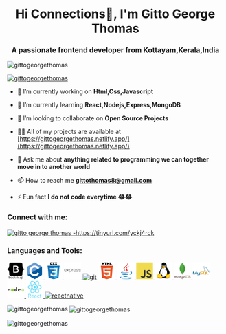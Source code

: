
<h1 align="center">Hi Connections👋, I'm Gitto George Thomas</h1>
<h3 align="center">A passionate frontend developer from Kottayam,Kerala,India</h3>

<p align="left"> <img src="https://komarev.com/ghpvc/?username=gittogeorgethomas&label=Profile%20views&color=0e75b6&style=flat" alt="gittogeorgethomas" /> </p>

<p align="left"> <a href="https://github.com/ryo-ma/github-profile-trophy"><img src="https://github-profile-trophy.vercel.app/?username=gittogeorgethomas" alt="gittogeorgethomas" /></a> </p>

- 🔭 I’m currently working on **Html,Css,Javascript**

- 🌱 I’m currently learning **React,Nodejs,Express,MongoDB**

- 👯 I’m looking to collaborate on **Open Source Projects**

- 👨‍💻 All of my projects are available at [https://gittogeorgethomas.netlify.app/](https://gittogeorgethomas.netlify.app/)

- 💬 Ask me about **anything related to programming we can together move in to another world**

- 📫 How to reach me **gittothomas8@gmail.com**

- ⚡ Fun fact **I do not code everytime 😂😂**

<h3 align="left">Connect with me:</h3>
<p align="left">
<a href="https://linkedin.com/in/gitto george thomas -https://tinyurl.com/yckj4rck" target="blank"><img align="center" src="https://raw.githubusercontent.com/rahuldkjain/github-profile-readme-generator/master/src/images/icons/Social/linked-in-alt.svg" alt="gitto george thomas -https://tinyurl.com/yckj4rck" height="30" width="40" /></a>
</p>

<h3 align="left">Languages and Tools:</h3>
<p align="left"> <a href="https://getbootstrap.com" target="_blank" rel="noreferrer"> <img src="https://raw.githubusercontent.com/devicons/devicon/master/icons/bootstrap/bootstrap-plain-wordmark.svg" alt="bootstrap" width="40" height="40"/> </a> <a href="https://www.cprogramming.com/" target="_blank" rel="noreferrer"> <img src="https://raw.githubusercontent.com/devicons/devicon/master/icons/c/c-original.svg" alt="c" width="40" height="40"/> </a> <a href="https://www.w3schools.com/css/" target="_blank" rel="noreferrer"> <img src="https://raw.githubusercontent.com/devicons/devicon/master/icons/css3/css3-original-wordmark.svg" alt="css3" width="40" height="40"/> </a> <a href="https://expressjs.com" target="_blank" rel="noreferrer"> <img src="https://raw.githubusercontent.com/devicons/devicon/master/icons/express/express-original-wordmark.svg" alt="express" width="40" height="40"/> </a> <a href="https://git-scm.com/" target="_blank" rel="noreferrer"> <img src="https://www.vectorlogo.zone/logos/git-scm/git-scm-icon.svg" alt="git" width="40" height="40"/> </a> <a href="https://www.w3.org/html/" target="_blank" rel="noreferrer"> <img src="https://raw.githubusercontent.com/devicons/devicon/master/icons/html5/html5-original-wordmark.svg" alt="html5" width="40" height="40"/> </a> <a href="https://www.java.com" target="_blank" rel="noreferrer"> <img src="https://raw.githubusercontent.com/devicons/devicon/master/icons/java/java-original.svg" alt="java" width="40" height="40"/> </a> <a href="https://developer.mozilla.org/en-US/docs/Web/JavaScript" target="_blank" rel="noreferrer"> <img src="https://raw.githubusercontent.com/devicons/devicon/master/icons/javascript/javascript-original.svg" alt="javascript" width="40" height="40"/> </a> <a href="https://www.linux.org/" target="_blank" rel="noreferrer"> <img src="https://raw.githubusercontent.com/devicons/devicon/master/icons/linux/linux-original.svg" alt="linux" width="40" height="40"/> </a> <a href="https://www.mongodb.com/" target="_blank" rel="noreferrer"> <img src="https://raw.githubusercontent.com/devicons/devicon/master/icons/mongodb/mongodb-original-wordmark.svg" alt="mongodb" width="40" height="40"/> </a> <a href="https://www.mysql.com/" target="_blank" rel="noreferrer"> <img src="https://raw.githubusercontent.com/devicons/devicon/master/icons/mysql/mysql-original-wordmark.svg" alt="mysql" width="40" height="40"/> </a> <a href="https://nodejs.org" target="_blank" rel="noreferrer"> <img src="https://raw.githubusercontent.com/devicons/devicon/master/icons/nodejs/nodejs-original-wordmark.svg" alt="nodejs" width="40" height="40"/> </a> <a href="https://reactjs.org/" target="_blank" rel="noreferrer"> <img src="https://raw.githubusercontent.com/devicons/devicon/master/icons/react/react-original-wordmark.svg" alt="react" width="40" height="40"/> </a> <a href="https://reactnative.dev/" target="_blank" rel="noreferrer"> <img src="https://reactnative.dev/img/header_logo.svg" alt="reactnative" width="40" height="40"/> </a> </p>

<p><img align="left" src="https://github-readme-stats.vercel.app/api/top-langs?username=gittogeorgethomas&show_icons=true&locale=en&layout=compact" alt="gittogeorgethomas" /></p>

<p>&nbsp;<img align="center" src="https://github-readme-stats.vercel.app/api?username=gittogeorgethomas&show_icons=true&locale=en" alt="gittogeorgethomas" /></p>

<p><img align="center" src="https://github-readme-streak-stats.herokuapp.com/?user=gittogeorgethomas&" alt="gittogeorgethomas" /></p>
